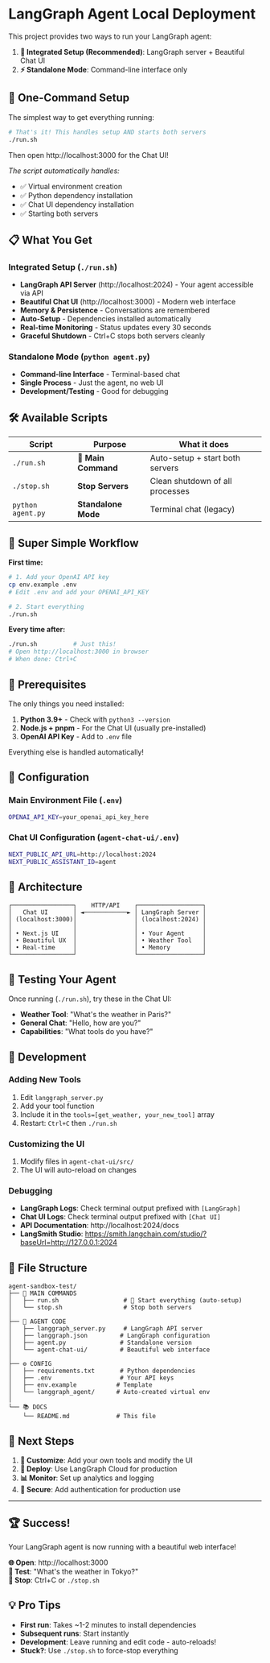 # LangGraph Agent Local Deployment

This project provides two ways to run your LangGraph agent:

1. **🚀 Integrated Setup (Recommended)**: LangGraph server + Beautiful Chat UI
2. **⚡ Standalone Mode**: Command-line interface only

## 🚀 **One-Command Setup**

The simplest way to get everything running:

```bash
# That's it! This handles setup AND starts both servers
./run.sh
```

Then open http://localhost:3000 for the Chat UI!

*The script automatically handles:*
- ✅ Virtual environment creation
- ✅ Python dependency installation  
- ✅ Chat UI dependency installation
- ✅ Starting both servers

## 📋 What You Get

### **Integrated Setup** (`./run.sh`)
- **LangGraph API Server** (http://localhost:2024) - Your agent accessible via API
- **Beautiful Chat UI** (http://localhost:3000) - Modern web interface 
- **Memory & Persistence** - Conversations are remembered
- **Auto-Setup** - Dependencies installed automatically
- **Real-time Monitoring** - Status updates every 30 seconds
- **Graceful Shutdown** - Ctrl+C stops both servers cleanly

### **Standalone Mode** (`python agent.py`)
- **Command-line Interface** - Terminal-based chat
- **Single Process** - Just the agent, no web UI
- **Development/Testing** - Good for debugging

## 🛠 **Available Scripts**

| Script | Purpose | What it does |
|--------|---------|--------------|
| `./run.sh` | **🎯 Main Command** | Auto-setup + start both servers |
| `./stop.sh` | **Stop Servers** | Clean shutdown of all processes |
| `python agent.py` | **Standalone Mode** | Terminal chat (legacy) |

## 🎯 **Super Simple Workflow**

**First time:**
```bash
# 1. Add your OpenAI API key
cp env.example .env
# Edit .env and add your OPENAI_API_KEY

# 2. Start everything
./run.sh
```

**Every time after:**
```bash
./run.sh          # Just this!
# Open http://localhost:3000 in browser
# When done: Ctrl+C
```

## 🔧 **Prerequisites**

The only things you need installed:

1. **Python 3.9+** - Check with `python3 --version`
2. **Node.js + pnpm** - For the Chat UI (usually pre-installed)
3. **OpenAI API Key** - Add to `.env` file

Everything else is handled automatically!

## 🔧 **Configuration**

### Main Environment File (`.env`)
```bash
OPENAI_API_KEY=your_openai_api_key_here
```

### Chat UI Configuration (`agent-chat-ui/.env`)
```bash
NEXT_PUBLIC_API_URL=http://localhost:2024
NEXT_PUBLIC_ASSISTANT_ID=agent
```

## 🎨 **Architecture**

```
┌─────────────────┐    HTTP/API    ┌──────────────────┐
│   Chat UI       │ ◄────────────► │ LangGraph Server │
│ (localhost:3000)│                │ (localhost:2024) │
│                 │                │                  │
│ • Next.js UI    │                │ • Your Agent     │
│ • Beautiful UX  │                │ • Weather Tool   │
│ • Real-time     │                │ • Memory         │
└─────────────────┘                └──────────────────┘
```

## 🧪 **Testing Your Agent**

Once running (`./run.sh`), try these in the Chat UI:

- **Weather Tool**: "What's the weather in Paris?"
- **General Chat**: "Hello, how are you?"
- **Capabilities**: "What tools do you have?"

## 🔧 **Development**

### Adding New Tools
1. Edit `langgraph_server.py`
2. Add your tool function
3. Include it in the `tools=[get_weather, your_new_tool]` array
4. Restart: `Ctrl+C` then `./run.sh`

### Customizing the UI
1. Modify files in `agent-chat-ui/src/`
2. The UI will auto-reload on changes

### Debugging
- **LangGraph Logs**: Check terminal output prefixed with `[LangGraph]`
- **Chat UI Logs**: Check terminal output prefixed with `[Chat UI]`
- **API Documentation**: http://localhost:2024/docs
- **LangSmith Studio**: https://smith.langchain.com/studio/?baseUrl=http://127.0.0.1:2024

## 📁 **File Structure**

```
agent-sandbox-test/
├── 🚀 MAIN COMMANDS
│   ├── run.sh                  # 🎯 Start everything (auto-setup)
│   └── stop.sh                 # Stop both servers
│
├── 🤖 AGENT CODE
│   ├── langgraph_server.py     # LangGraph API server
│   ├── langgraph.json         # LangGraph configuration  
│   ├── agent.py               # Standalone version
│   └── agent-chat-ui/         # Beautiful web interface
│
├── ⚙️ CONFIG
│   ├── requirements.txt       # Python dependencies
│   ├── .env                   # Your API keys
│   ├── env.example           # Template
│   └── langgraph_agent/      # Auto-created virtual env
│
└── 📚 DOCS
    └── README.md             # This file
```

## 🎯 **Next Steps**

1. **🎨 Customize**: Add your own tools and modify the UI
2. **🚀 Deploy**: Use LangGraph Cloud for production
3. **📊 Monitor**: Set up analytics and logging
4. **🔐 Secure**: Add authentication for production use

---

## 🏆 **Success!**

Your LangGraph agent is now running with a beautiful web interface!

**🌐 Open**: http://localhost:3000  
**💬 Test**: "What's the weather in Tokyo?"  
**🛑 Stop**: Ctrl+C or `./stop.sh`

## 💡 **Pro Tips**

- **First run**: Takes ~1-2 minutes to install dependencies
- **Subsequent runs**: Start instantly  
- **Development**: Leave running and edit code - auto-reloads!
- **Stuck?**: Use `./stop.sh` to force-stop everything 